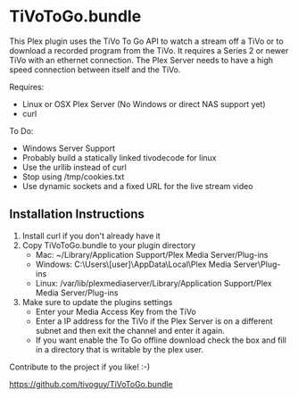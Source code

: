 TiVoToGo.bundle
================

This Plex plugin uses the TiVo To Go API to watch a stream off a TiVo
or to download a recorded program from the TiVo.  It requires a Series
2 or newer TiVo with an ethernet connection.  The Plex Server needs to
have a high speed connection between itself and the TiVo.

Requires:
- Linux or OSX Plex Server (No Windows or direct NAS support yet)
- curl


To Do:
- Windows Server Support
- Probably build a statically linked tivodecode for linux
- Use the urllib instead of curl
- Stop using /tmp/cookies.txt
- Use dynamic sockets and a fixed URL for the live stream video

Installation Instructions
-------------------------
1.  Install curl if you don't already have it
2.  Copy TiVoToGo.bundle to your plugin directory
    * Mac: ~/Library/Application Support/Plex Media Server/Plug-ins
    * Windows: C:\Users\\[user]\AppData\Local\Plex Media Server\Plug-ins
    * Linux: /var/lib/plexmediaserver/Library/Application Support/Plex Media Server/Plug-ins
3.  Make sure to update the plugins settings
    * Enter your Media Access Key from the TiVo
    * Enter a IP address for the TiVo if the Plex Server is on a
      different subnet and then exit the channel and enter it again.
    * If you want enable the To Go offline download check the box and
      fill in a directory that is writable by the plex user.

Contribute to the project if you like! :-)

https://github.com/tivoguy/TiVoToGo.bundle

